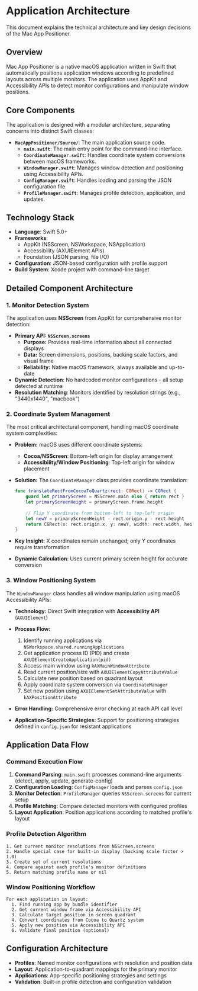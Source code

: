 # Application Architecture

This document explains the technical architecture and key design decisions of the Mac App Positioner.

## Overview

Mac App Positioner is a native macOS application written in Swift that automatically positions application windows according to predefined layouts across multiple monitors. The application uses AppKit and Accessibility APIs to detect monitor configurations and manipulate window positions.

## Core Components

The application is designed with a modular architecture, separating concerns into distinct Swift classes:

-   **`MacAppPositioner/Source/`**: The main application source code.
    -   **`main.swift`**: The main entry point for the command-line interface.
    -   **`CoordinateManager.swift`**: Handles coordinate system conversions between macOS frameworks.
    -   **`WindowManager.swift`**: Manages window detection and positioning using Accessibility APIs.
    -   **`ConfigManager.swift`**: Handles loading and parsing the JSON configuration file.
    -   **`ProfileManager.swift`**: Manages profile detection, application, and updates.

## Technology Stack

- **Language**: Swift 5.0+
- **Frameworks**: 
  - AppKit (NSScreen, NSWorkspace, NSApplication)
  - Accessibility (AXUIElement APIs)
  - Foundation (JSON parsing, file I/O)
- **Configuration**: JSON-based configuration with profile support
- **Build System**: Xcode project with command-line target

## Detailed Component Architecture

### 1. Monitor Detection System

The application uses **NSScreen** from AppKit for comprehensive monitor detection:

-   **Primary API: `NSScreen.screens`**
    -   **Purpose:** Provides real-time information about all connected displays
    -   **Data:** Screen dimensions, positions, backing scale factors, and visual frame
    -   **Reliability:** Native macOS framework, always available and up-to-date
-   **Dynamic Detection**: No hardcoded monitor configurations - all setup detected at runtime
-   **Resolution Matching**: Monitors identified by resolution strings (e.g., "3440x1440", "macbook")

### 2. Coordinate System Management

The most critical architectural component, handling macOS coordinate system complexities:

-   **Problem:** macOS uses different coordinate systems:
    -   **Cocoa/NSScreen**: Bottom-left origin for display arrangement
    -   **Accessibility/Window Positioning**: Top-left origin for window placement

-   **Solution:** The `CoordinateManager` class provides coordinate translation:

    ```swift
    func translateRectFromCocoaToQuartz(rect: CGRect) -> CGRect {
        guard let primaryScreen = NSScreen.main else { return rect }
        let primaryScreenHeight = primaryScreen.frame.height
        
        // Flip Y coordinate from bottom-left to top-left origin
        let newY = primaryScreenHeight - rect.origin.y - rect.height
        return CGRect(x: rect.origin.x, y: newY, width: rect.width, height: rect.height)
    }
    ```

-   **Key Insight:** X coordinates remain unchanged; only Y coordinates require transformation
-   **Dynamic Calculation**: Uses current primary screen height for accurate conversion

### 3. Window Positioning System

The `WindowManager` class handles all window manipulation using macOS Accessibility APIs:

-   **Technology:** Direct Swift integration with **Accessibility API** (`AXUIElement`)
-   **Process Flow:**
    1.  Identify running applications via `NSWorkspace.shared.runningApplications`
    2.  Get application process ID (PID) and create `AXUIElementCreateApplication(pid)`
    3.  Access main window using `kAXMainWindowAttribute`
    4.  Read current position/size with `AXUIElementCopyAttributeValue`
    5.  Calculate new position based on quadrant layout
    6.  Apply coordinate system conversion via `CoordinateManager`
    7.  Set new position using `AXUIElementSetAttributeValue` with `kAXPositionAttribute`

-   **Error Handling:** Comprehensive error checking at each API call level
-   **Application-Specific Strategies:** Support for positioning strategies defined in `config.json` for resistant applications

## Application Data Flow

### Command Execution Flow

1.  **Command Parsing**: `main.swift` processes command-line arguments (detect, apply, update, generate-config)
2.  **Configuration Loading**: `ConfigManager` loads and parses `config.json`
3.  **Monitor Detection**: `ProfileManager` queries `NSScreen.screens` for current setup
4.  **Profile Matching**: Compare detected monitors with configured profiles
5.  **Layout Application**: Position applications according to matched profile's layout

### Profile Detection Algorithm

```
1. Get current monitor resolutions from NSScreen.screens
2. Handle special case for built-in display (backing scale factor > 1.0)  
3. Create set of current resolutions
4. Compare against each profile's monitor definitions
5. Return matching profile name or nil
```

### Window Positioning Workflow

```
For each application in layout:
  1. Find running app by bundle identifier
  2. Get current window frame via Accessibility API
  3. Calculate target position in screen quadrant
  4. Convert coordinates from Cocoa to Quartz system
  5. Apply new position via Accessibility API
  6. Validate final position (optional)
```

## Configuration Architecture

- **Profiles**: Named monitor configurations with resolution and position data
- **Layout**: Application-to-quadrant mappings for the primary monitor
- **Applications**: App-specific positioning strategies and settings
- **Validation**: Built-in profile detection and configuration validation